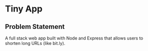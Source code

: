 # Tiny App

## Problem Statement

A full stack web app built with Node and Express that allows users to shorten long URLs (like bit.ly).


